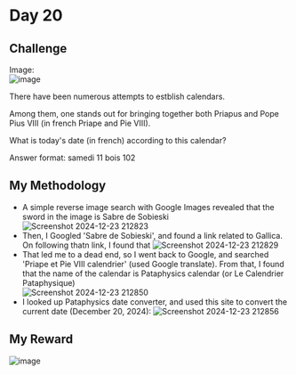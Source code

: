 # Day 20

## Challenge

Image: <br>
![image](https://github.com/user-attachments/assets/8e604286-b819-44b7-9ad7-d2f688ca6590)

There have been numerous attempts to estblish calendars.

Among them, one stands out for bringing together both Priapus and Pope Pius VIII (in french Priape and Pie VIII).

What is today's date (in french) according to this calendar?

Answer format: samedi 11 bois 102

## My Methodology

- A simple reverse image search with Google Images revealed that the sword in the image is Sabre de Sobieski
  ![Screenshot 2024-12-23 212823](https://github.com/user-attachments/assets/1afe122d-6fe8-4982-8c38-7508f055683e)
- Then, I Googled 'Sabre de Sobieski', and found a link related to Gallica. On following thatn link, I found that
  ![Screenshot 2024-12-23 212829](https://github.com/user-attachments/assets/efa0c77c-5b8f-423d-87a5-e2ca544f8863)
- That led me to a dead end, so I went back to Google, and searched 'Priape et Pie VIII calendrier' (used Google translate). From that, I found that the name of the calendar is Pataphysics calendar (or Le Calendrier Pataphysique) <br>
  ![Screenshot 2024-12-23 212850](https://github.com/user-attachments/assets/8cbe8f3a-a171-4196-9b62-b41fbe31ab48)
- I looked up Pataphysics date converter, and used this site to convert the current date (December 20, 2024):
  ![Screenshot 2024-12-23 212856](https://github.com/user-attachments/assets/03c5a2fb-e876-4786-82a7-81e3f24a1cb3)

## My Reward
![image](https://github.com/user-attachments/assets/480c5777-3502-496f-ae05-0d99b4817360)
